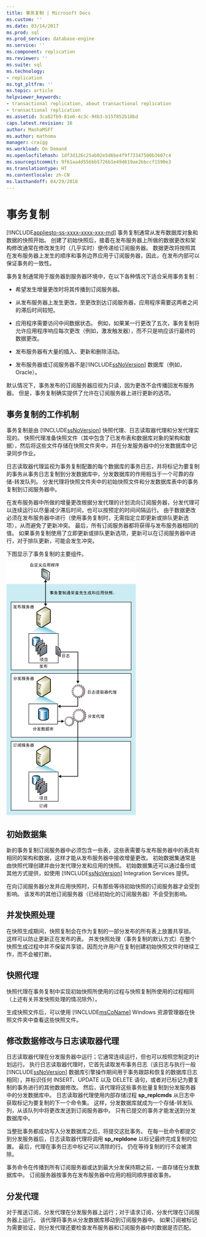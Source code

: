 ```yaml
---
title: 事务复制 | Microsoft Docs
ms.custom: ''
ms.date: 03/14/2017
ms.prod: sql
ms.prod_service: database-engine
ms.service: ''
ms.component: replication
ms.reviewer: ''
ms.suite: sql
ms.technology:
- replication
ms.tgt_pltfrm: ''
ms.topic: article
helpviewer_keywords:
- transactional replication, about transactional replication
- transactional replication
ms.assetid: 3ca82fb9-81e6-4c3c-94b3-b15f852b18bd
caps.latest.revision: 38
author: MashaMSFT
ms.author: mathoma
manager: craigg
ms.workload: On Demand
ms.openlocfilehash: 1df3d126c25ab02e5d6be4f9f73347500b3607c4
ms.sourcegitcommit: 9f61aa4d556bb5726b1e49d619ae2bbccf1590e3
ms.translationtype: HT
ms.contentlocale: zh-CN
ms.lasthandoff: 04/29/2018
---
```

# <a name="transactional-replication"></a>事务复制
[!INCLUDE[appliesto-ss-xxxx-xxxx-xxx-md](../../../includes/appliesto-ss-xxxx-xxxx-xxx-md.md)]
  事务复制通常从发布数据库对象和数据的快照开始。 创建了初始快照后，接着在发布服务器上所做的数据更改和架构修改通常在修改发生时（几乎实时）便传递给订阅服务器。 数据更改将按照其在发布服务器上发生的顺序和事务边界应用于订阅服务器，因此，在发布内部可以保证事务的一致性。  
  
 事务复制通常用于服务器到服务器环境中，在以下各种情况下适合采用事务复制：  
  
-   希望发生增量更改时将其传播到订阅服务器。  
  
-   从发布服务器上发生更改，至更改到达订阅服务器，应用程序需要这两者之间的滞后时间较短。  
  
-   应用程序需要访问中间数据状态。 例如，如果某一行更改了五次，事务复制将允许应用程序响应每次更改（例如，激发触发器），而不只是响应该行最终的数据更改。  
  
-   发布服务器有大量的插入、更新和删除活动。  
  
-   发布服务器或订阅服务器不是[!INCLUDE[ssNoVersion](../../../includes/ssnoversion-md.md)] 数据库（例如，Oracle）。  
  
 默认情况下，事务发布的订阅服务器应视为只读，因为更改不会传播回发布服务器。 但是，事务复制确实提供了允许在订阅服务器上进行更新的选项。  
  
##  <a name="HowWorks"></a> 事务复制的工作机制  
 事务复制是由 [!INCLUDE[ssNoVersion](../../../includes/ssnoversion-md.md)] 快照代理、日志读取器代理和分发代理实现的。 快照代理准备快照文件（其中包含了已发布表和数据库对象的架构和数据），然后将这些文件存储在快照文件夹中，并在分发服务器中的分发数据库中记录同步作业。  
  
 日志读取器代理监视为事务复制配置的每个数据库的事务日志，并将标记为要复制的事务从事务日志复制到分发数据库中，分发数据库的作用相当于一个可靠的存储-转发队列。 分发代理将快照文件夹中的初始快照文件和分发数据库表中的事务复制到订阅服务器中。  
  
 在发布服务器中所做的增量更改根据分发代理的计划流向订阅服务器，分发代理可以连续运行以尽量减少滞后时间，也可以按预定的时间间隔运行。 由于数据更改必须在发布服务器中进行（使用事务复制时，无需指定立即更新或排队更新选项），从而避免了更新冲突。 最后，所有订阅服务器都将获得与发布服务器相同的值。 如果事务复制使用了立即更新或排队更新选项，更新可以在订阅服务器中进行，对于排队更新，可能会发生冲突。  
  
 下图显示了事务复制的主要组件。  
  
 ![事务复制组件和数据流](../../../relational-databases/replication/transactional/media/trnsact.gif "事务复制组件和数据流")  
  
##  <a name="Dataset"></a> 初始数据集  
 新的事务复制订阅服务器中必须包含一些表，这些表需要与发布服务器中的表具有相同的架构和数据，这样才能从发布服务器中接收增量更改。 初始数据集通常是由快照代理创建并由分发代理分发和应用的快照。 初始数据集还可以通过备份或其他方式提供，如使用 [!INCLUDE[ssNoVersion](../../../includes/ssnoversion-md.md)] Integration Services 提供。  
  
 在向订阅服务器分发并应用快照时，只有那些等待初始快照的订阅服务器才会受到影响。 该发布的其他订阅服务器（已经初始化的订阅服务器）不会受到影响。  
  
## <a name="concurrent-snapshot-processing"></a>并发快照处理  
 在快照生成期间，快照复制会在作为复制的一部分发布的所有表上放置共享锁。 这样可以防止更新正在发布的表。 并发快照处理（事务复制的默认方式）在整个快照生成过程中并不保留共享锁，因而允许用户在复制创建初始快照文件时继续工作，而不会被打断。  
  
##  <a name="SnapshotAgent"></a> 快照代理  
 快照代理在事务复制中实现初始快照所使用的过程与快照复制所使用的过程相同（上述有关并发快照处理的情况除外）。  
  
 生成快照文件后，可以使用 [!INCLUDE[msCoName](../../../includes/msconame-md.md)] Windows 资源管理器在快照文件夹中查看这些快照文件。  
  
##  <a name="LogReaderAgent"></a> 修改数据修改与日志读取器代理  
 日志读取器代理在分发服务器中运行；它通常连续运行，但也可以按照您制定的计划运行。 执行日志读取器代理时，它首先读取发布事务日志（该日志与执行一般 [!INCLUDE[ssNoVersion](../../../includes/ssnoversion-md.md)] 数据库引擎操作期间用于事务跟踪和恢复的数据库日志相同），并标识任何 INSERT、UPDATE 以及 DELETE 语句，或者对已标记为要复制的事务进行的其他数据修改。 然后，该代理将这些事务批量复制到分发服务器中的分发数据库中。 日志读取器代理使用内部存储过程 **sp_replcmds** 从日志中获取标记为要复制的下一个命令集。 这样，分发数据库就成为一个存储-转发队列，从该队列中将更改发送到订阅服务器中。 只有已提交的事务才能发送到分发数据库中。  
  
 当整批事务都成功写入分发数据库之后，将提交这批事务。 在每一批命令都提交到分发服务器后，日志读取器代理将调用 **sp_repldone** 以标记最终完成复制的位置。 最后，代理在事务日志中标记可以清除的行。 仍在等待复制的行不会被清除。  
  
 事务命令在传播到所有订阅服务器或达到最大分发保持期之前，一直存储在分发数据库中。 订阅服务器按事务在发布服务器中应用的相同顺序接收事务。  
  
##  <a name="DistributionAgent"></a> 分发代理  
 对于推送订阅，分发代理在分发服务器上运行；对于请求订阅，分发代理在订阅服务器上运行。 该代理将事务从分发数据库移动到订阅服务器中。 如果订阅被标记为需要验证，则分发代理还要检查发布服务器和订阅服务器中的数据是否匹配。  
  
  

